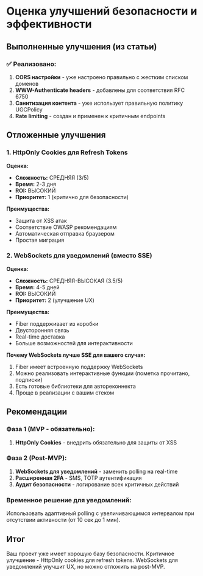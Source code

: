 # Оценка улучшений безопасности и эффективности

## Выполненные улучшения (из статьи)

### ✅ Реализовано:

1. **CORS настройки** - уже настроено правильно с жестким списком доменов
2. **WWW-Authenticate headers** - добавлены для соответствия RFC 6750
3. **Санитизация контента** - уже использует правильную политику UGCPolicy
4. **Rate limiting** - создан и применен к критичным endpoints

## Отложенные улучшения

### 1. HttpOnly Cookies для Refresh Tokens

**Оценка:**
- **Сложность:** СРЕДНЯЯ (3/5)
- **Время:** 2-3 дня
- **ROI:** ВЫСОКИЙ
- **Приоритет:** 1 (критично для безопасности)

**Преимущества:**
- Защита от XSS атак
- Соответствие OWASP рекомендациям
- Автоматическая отправка браузером
- Простая миграция

### 2. WebSockets для уведомлений (вместо SSE)

**Оценка:**
- **Сложность:** СРЕДНЯЯ-ВЫСОКАЯ (3.5/5)
- **Время:** 4-5 дней
- **ROI:** ВЫСОКИЙ
- **Приоритет:** 2 (улучшение UX)

**Преимущества:**
- Fiber поддерживает из коробки
- Двусторонняя связь
- Real-time доставка
- Больше возможностей для интерактивности

**Почему WebSockets лучше SSE для вашего случая:**
1. Fiber имеет встроенную поддержку WebSockets
2. Можно реализовать интерактивные функции (пометка прочитано, подписки)
3. Есть готовые библиотеки для автореконнекта
4. Проще в реализации с вашим стеком

## Рекомендации

### Фаза 1 (MVP - обязательно):
1. **HttpOnly Cookies** - внедрить обязательно для защиты от XSS

### Фаза 2 (Post-MVP):
1. **WebSockets для уведомлений** - заменить polling на real-time
2. **Расширенная 2FA** - SMS, TOTP аутентификация
3. **Аудит безопасности** - логирование всех критичных действий

### Временное решение для уведомлений:
Использовать адаптивный polling с увеличивающимся интервалом при отсутствии активности (от 10 сек до 1 мин).

## Итог

Ваш проект уже имеет хорошую базу безопасности. Критичное улучшение - HttpOnly cookies для refresh tokens. WebSockets для уведомлений улучшит UX, но можно отложить на post-MVP.
